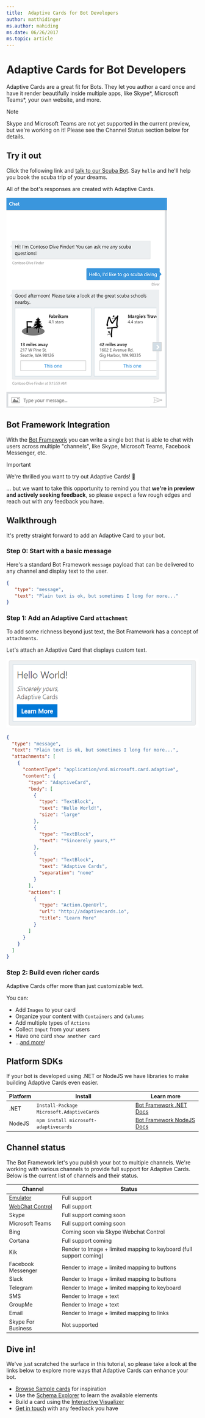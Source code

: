 ```yaml
---
title:  Adaptive Cards for Bot Developers
author: matthidinger
ms.author: mahiding
ms.date: 06/26/2017
ms.topic: article
---
```


# Adaptive Cards for Bot Developers

Adaptive Cards are a great fit for Bots. They let you author a card once and have it render beautifully inside multiple apps, like Skype\*, Microsoft Teams\*, your own website, and more.

> [!NOTE]
> Skype and Microsoft Teams are not yet supported in the current preview, but we're working on it! Please see the Channel Status section below for details.

## Try it out

Click the following link and [talk to our Scuba Bot](http://contososcubabot.azurewebsites.net/). Say `hello` and he'll help you book the scuba trip of your dreams.  

All of the bot's responses are created with Adaptive Cards.

[![Scuba chat screenshot](../content/scuba-chat.png)](http://contososcubabot.azurewebsites.net/)

## Bot Framework Integration

With the [Bot Framework](https://dev.botframework.com/) you can write a single bot that is able to chat with users across multiple "channels", like Skype, Microsoft Teams, Facebook Messenger, etc.

> [!IMPORTANT]
>
> We're thrilled you want to try out Adaptive Cards! :raised_hands:
>
> ... but we want to take this opportunity to remind you that **we're in preview and actively seeking feedback**, so please expect a few rough edges and reach out with any feedback you have. 

## Walkthrough

It's pretty straight forward to add an Adaptive Card to your bot.

### Step 0: Start with a basic message

Here's a standard Bot Framework `message` payload that can be delivered to any channel and display text to the user.

```json
{
   "type": "message",
   "text": "Plain text is ok, but sometimes I long for more..."
}
```

### Step 1: Add an Adaptive Card `attachment`

To add some richness beyond just text, the Bot Framework has a concept of `attachments`. 

Let's attach an Adaptive Card that displays custom text.

![Basic adaptive card](../content/hello-adaptivecards.png)

```json
{
  "type": "message",
  "text": "Plain text is ok, but sometimes I long for more...",
  "attachments": [
    {
      "contentType": "application/vnd.microsoft.card.adaptive",
      "content": {
        "type": "AdaptiveCard",
        "body": [
          {
            "type": "TextBlock",
            "text": "Hello World!",
            "size": "large"
          },
          {
            "type": "TextBlock",
            "text": "*Sincerely yours,*"
          },
          {
            "type": "TextBlock",
            "text": "Adaptive Cards",
            "separation": "none"
          }
        ],
        "actions": [
          {
            "type": "Action.OpenUrl",
            "url": "http://adaptivecards.io",
            "title": "Learn More"
          }
        ]
      }
    }
  ]
}
```

### Step 2: Build even richer cards 

Adaptive Cards offer more than just customizable text. 

You can: 

* Add `Images` to your card
* Organize your content with `Containers` and `Columns`
* Add multiple types of `Actions`
* Collect `Input` from your users
* Have one card `show another card`
* ...[and more](http://localhost:55000/explorer/)! 

## Platform SDKs

If your bot is developed using .NET or NodeJS we have libraries to make building Adaptive Cards even easier.

Platform|Install|Learn more
--------|-------|----------
.NET | `Install-Package Microsoft.AdaptiveCards` | [Bot Framework .NET Docs](https://docs.microsoft.com/en-us/bot-framework/dotnet/bot-builder-dotnet-add-rich-card-attachments)
NodeJS | `npm install microsoft-adaptivecards` | [Bot Framework NodeJS Docs](https://docs.microsoft.com/en-us/bot-framework/nodejs/bot-builder-nodejs-send-rich-cards)


## Channel status

The Bot Framework let's you publish your bot to multiple channels. We're working with various channels to provide full support for Adaptive Cards. Below is the current list of channels and their status.

Channel | Status
--------|-------
[Emulator](https://docs.microsoft.com/en-us/bot-framework/debug-bots-emulator) | Full support
[WebChat Control](https://github.com/Microsoft/BotFramework-WebChat) | Full support
Skype | Full support coming soon
Microsoft Teams | Full support coming soon
Bing | Coming soon via Skype Webchat Control
Cortana | Full support coming
Kik | Render to Image + limited mapping to keyboard (full support coming)
Facebook Messenger | Render to image + limited mapping to  buttons
Slack | Render to Image + limited mapping to buttons
Telegram | Render to Image + limited mapping to keyboard
SMS | Render to Image + text
GroupMe | Render to Image + text
Email | Render to Image + limited mapping to links
Skype For Business | Not supported


## Dive in!

We've just scratched the surface in this tutorial, so please take a look at the links below to explore more ways that Adaptive Cards can enhance your bot.

* [Browse Sample cards](http://adaptivecards.io/samples/) for inspiration
* Use the [Schema Explorer](http://adaptivecards.io/explorer) to learn the available elements
* Build a card using the [Interactive Visualizer](http://adaptivecards.io/visualizer/index.html?hostApp=Skype)
* [Get in touch](http://adaptivecards.io/connect) with any feedback you have
